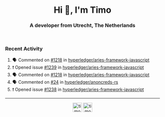 <h1 align="center">Hi 👋, I'm Timo</h1>
<h3 align="center">A developer from Utrecht, The Netherlands</h3>
<br/>
<!-- https://github.com/rahuldkjain/github-profile-readme-generator --!>

<!--  <p align="left"><img src="https://github-readme-stats.vercel.app/api?username=timoglastra&show_icons=true&count_private=true&" alt="timoglastra" /></p> --!>

<!--
Github language stats
<p align="left"><img src="https://github-readme-stats.vercel.app/api/top-langs/?username=timoglastra&layout=compact" alt="timoglastra" /><p>
-->

<!-- Codestats language stats -->
<!-- <p align="left"><img src="https://codestats-readme.vercel.app/api/top-langs/?username=timoglastra&layout=compact&language_count=12" alt="timoglastra" /><p>    --!>
  
<h3>Recent Activity</h3>

<!--START_SECTION:activity-->
1. 🗣 Commented on [#1218](https://github.com/hyperledger/aries-framework-javascript/issues/1218) in [hyperledger/aries-framework-javascript](https://github.com/hyperledger/aries-framework-javascript)
2. ❗️ Opened issue [#1239](https://github.com/hyperledger/aries-framework-javascript/issues/1239) in [hyperledger/aries-framework-javascript](https://github.com/hyperledger/aries-framework-javascript)
3. 🗣 Commented on [#1218](https://github.com/hyperledger/aries-framework-javascript/issues/1218) in [hyperledger/aries-framework-javascript](https://github.com/hyperledger/aries-framework-javascript)
4. 🗣 Commented on [#24](https://github.com/hyperledger/anoncreds-rs/issues/24) in [hyperledger/anoncreds-rs](https://github.com/hyperledger/anoncreds-rs)
5. ❗️ Opened issue [#1238](https://github.com/hyperledger/aries-framework-javascript/issues/1238) in [hyperledger/aries-framework-javascript](https://github.com/hyperledger/aries-framework-javascript)
<!--END_SECTION:activity-->

---

<p align="center">
<a href="https://twitter.com/timoglastra" target="blank"><img align="center" src="https://cdn.jsdelivr.net/npm/simple-icons@3.0.1/icons/twitter.svg" alt="timoglastra" height="30" width="30" /></a>
<a href="https://linkedin.com/in/timoglastra" target="blank"><img align="center" src="https://cdn.jsdelivr.net/npm/simple-icons@3.0.1/icons/linkedin.svg" alt="timoglastra" height="30" width="30" /></a>
</p>



